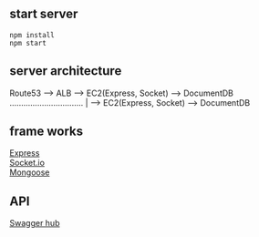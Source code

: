 ## start server
```
npm install
npm start
```

## server architecture
Route53 --> ALB --> EC2(Express, Socket) --> DocumentDB  
................................ | --> EC2(Express, Socket) --> DocumentDB  

## frame works  
[Express](https://github.com/expressjs/express)  
[Socket.io](https://github.com/socketio/socket.io)  
[Mongoose](https://github.com/Automattic/mongoose)  

## API
[Swagger hub](https://app.swaggerhub.com/apis/cyzhzhd/utubeparty/1.0.0)

